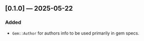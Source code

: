 ## [0.1.0] — 2025-05-22

### Added

- `Gem::Author` for authors info to be used primarily in gem specs.
